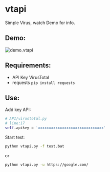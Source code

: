 # vtapi
Simple Virus, watch Demo for info.

## Demo:

![demo_vtapi](https://media.giphy.com/media/d47I0oxXsBpRlg40/giphy.gif)

## Requirements:
+ API Key VirusTotal
+ requests  `pip install requests`

## Use:
Add key API:
```python
# API/virustotal.py
# line:17
self.apikey = 'xxxxxxxxxxxxxxxxxxxxxxxxxxxxxx'
```
Start test:
```bash
python vtapi.py -f test.bat
```
or
```bash
python vtapi.py -u https://google.com/
```
